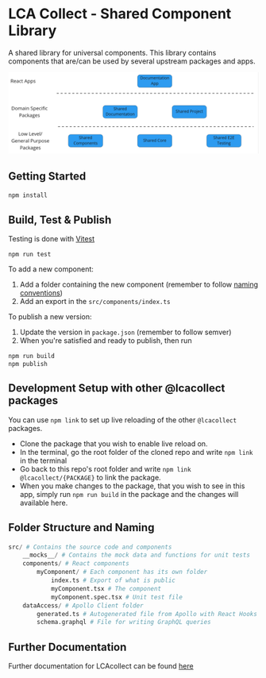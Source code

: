 # LCA Collect - Shared Component Library

A shared library for universal components.
This library contains components that are/can be used by several upstream packages and apps.

![LCA Collect Dependencies](./dependencies.png)

## Getting Started

```shell
npm install
```

## Build, Test & Publish

Testing is done with [Vitest](https://vitest.dev/)

```shell
npm run test
```

To add a new component:

1. Add a folder containing the new component (remember to follow [naming conventions](#namingConventionHeader))
2. Add an export in the `src/components/index.ts`

To publish a new version:

1. Update the version in `package.json` (remember to follow semver)
2. When you're satisfied and ready to publish, then run

```shell
npm run build
npm publish
```

## Development Setup with other @lcacollect packages

You can use `npm link` to set up live reloading of the other `@lcacollect` packages.

- Clone the package that you wish to enable live reload on.
- In the terminal, go the root folder of the cloned repo and write `npm link` in the terminal
- Go back to this repo's root folder and write `npm link @lcacollect/{PACKAGE}` to link the package.
- When you make changes to the package, that you wish to see in this app, simply run `npm run build` in the package and
  the changes will available here.

## <div id='namingConventionHeader'>Folder Structure and Naming</div>

```python
src/ # Contains the source code and components
    __mocks__/ # Contains the mock data and functions for unit tests
    components/ # React components
        myComponent/ # Each component has its own folder
            index.ts # Export of what is public
            myComponent.tsx # The component
            myComponent.spec.tsx # Unit test file
    dataAccess/ # Apollo Client folder
        generated.ts # Autogenerated file from Apollo with React Hooks for data fetching
        schema.graphql # File for writing GraphQL queries
```

## Further Documentation

Further documentation for LCAcollect can be found [here](https://github.com/lcacollect/.github/blob/main/wiki/README.md)
